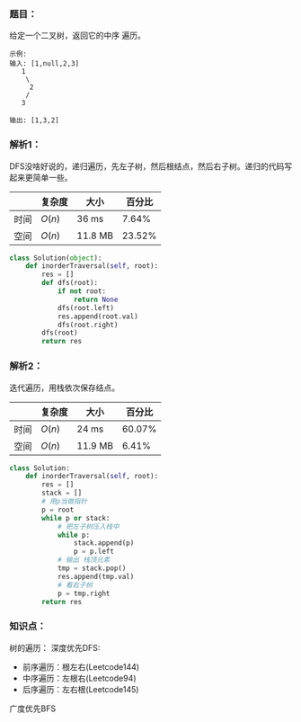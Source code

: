### 题目：
给定一个二叉树，返回它的中序 遍历。

```
示例:
输入: [1,null,2,3]
   1
    \
     2
    /
   3

输出: [1,3,2]
```

### 解析1：
DFS没啥好说的，递归遍历，先左子树，然后根结点，然后右子树。递归的代码写起来更简单一些。

|  |复杂度|大小|百分比|
|--|--|--|--|
|时间|$O(n)$|36 ms|7.64%|
|空间|$O(n)$|11.8 MB|23.52%|


```python
class Solution(object):
    def inorderTraversal(self, root):
        res = []
        def dfs(root):
            if not root:
                return None
            dfs(root.left)
            res.append(root.val)
            dfs(root.right)
        dfs(root)
        return res
```

### 解析2：
迭代遍历，用栈依次保存结点。

|  |复杂度|大小|百分比|
|--|--|--|--|
|时间|$O(n)$|24 ms|60.07%|
|空间|$O(n)$|11.9 MB|6.41%|

```python
class Solution:
    def inorderTraversal(self, root):
        res = []
        stack = []
        # 用p当做指针
        p = root
        while p or stack:
            # 把左子树压入栈中
            while p:
                stack.append(p)
                p = p.left
            # 输出 栈顶元素
            tmp = stack.pop()
            res.append(tmp.val)
            # 看右子树
            p = tmp.right
        return res
```


### 知识点：
树的遍历：
深度优先DFS:
* 前序遍历：根左右(Leetcode144)
* 中序遍历：左根右(Leetcode94)
* 后序遍历：左右根(Leetcode145)

广度优先BFS

